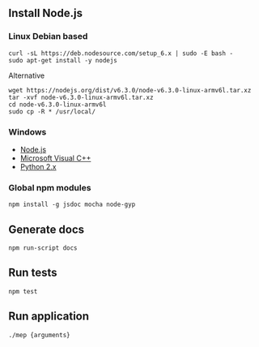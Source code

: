 ## Install Node.js
### Linux Debian based
```
curl -sL https://deb.nodesource.com/setup_6.x | sudo -E bash -
sudo apt-get install -y nodejs
```

Alternative
```
wget https://nodejs.org/dist/v6.3.0/node-v6.3.0-linux-armv6l.tar.xz
tar -xvf node-v6.3.0-linux-armv6l.tar.xz
cd node-v6.3.0-linux-armv6l
sudo cp -R * /usr/local/
```

### Windows
- [Node.js](https://nodejs.org/en/download/current/)
- [Microsoft Visual C++](https://www.microsoft.com/en-us/download/details.aspx?id=48145)
- [Python 2.x](https://www.python.org/downloads/)

### Global npm modules
```
npm install -g jsdoc mocha node-gyp
```


## Generate docs
```
npm run-script docs
```

## Run tests
```
npm test
```

## Run application
```
./mep {arguments}
```